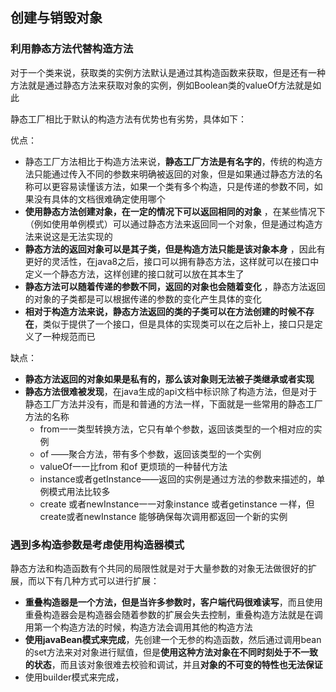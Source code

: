 ## 创建与销毁对象

### 利用静态方法代替构造方法

对于一个类来说，获取类的实例方法默认是通过其构造函数来获取，但是还有一种方法就是通过静态方法来获取对象的实例，例如Boolean类的valueOf方法就是如此

静态工厂相比于默认的构造方法有优势也有劣势，具体如下：

优点：

- 静态工厂方法相比于构造方法来说，**静态工厂方法是有名字的**，传统的构造方法只能通过传入不同的参数来明确被返回的对象，但是如果通过静态方法的名称可以更容易读懂该方法，如果一个类有多个构造，只是传递的参数不同，如果没有具体的文档很难确定使用哪个
- **使用静态方法创建对象，在一定的情况下可以返回相同的对象** ，在某些情况下（例如使用单例模式）可以通过静态方法来返回同一个对象，但是通过构造方法来说这是无法实现的
- **静态方法的返回对象可以是其子类，但是构造方法只能是该对象本身** ，因此有更好的灵活性，在java8之后，接口可以拥有静态方法，这样就可以在接口中定义一个静态方法，这样创建的接口就可以放在其本生了
- **静态方法可以随着传递的参数不同，返回的对象也会随着变化** ，静态方法返回的对象的子类都是可以根据传递的参数的变化产生具体的变化
- **相对于构造方法来说，静态方法返回的类的子类可以在方法创建的时候不存在**，类似于提供了一个接口，但是具体的实现类可以在之后补上，接口只是定义了一种规范而已

缺点：

- **静态方法返回的对象如果是私有的，那么该对象则无法被子类继承或者实现** 
- **静态方法很难被发现**，在java生成的api文档中标识除了构造方法，但是对于静态工厂方法并没有，而是和普通的方法一样，下面就是一些常用的静态工厂方法的名称
  - from一一类型转换方法，它只有单个参数，返回该类型的一个相对应的实例
  - of ——聚合方法，带有多个参数，返回该类型的一个实例
  - valueOf一一比from 和of 更烦琐的一种替代方法
  - instance或者getInstance——返回的实例是通过方法的参数来描述的，单例模式用法比较多
  - create 或者newInstance一一对象instance 或者getinstance 一样，但create或者newInstance 能够确保每次调用都返回一个新的实例

### 遇到多构造参数是考虑使用构造器模式

静态方法和构造函数有个共同的局限性就是对于大量参数的对象无法做很好的扩展，而以下有几种方式可以进行扩展：

- **重叠构造器是一个方法，但是当许多参数时，客户端代码很难读写**，而且使用重叠构造器会是构造器会随着参数的扩展会失去控制，重叠构造方法就是在调用第一个构造方法的时候，构造方法会调用其他的构造方法
- **使用javaBean模式来完成**，先创建一个无参的构造函数，然后通过调用bean的set方法来对对象进行赋值，但是**使用这种方法对象在不同时刻处于不一致的状态**，而且该对象很难去校验和调试，并且**对象的不可变的特性也无法保证**
- 使用builder模式来完成，



































